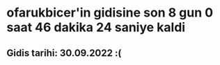 # ofarukbicer'in gidisine son 8 gun 0 saat 46 dakika 24 saniye kaldi

## Gidis tarihi: 30.09.2022 :(